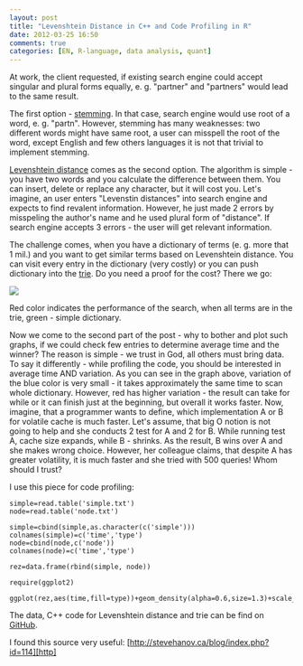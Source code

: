 ```yaml
---
layout: post
title: "Levenshtein Distance in C++ and Code Profiling in R"
date: 2012-03-25 16:50
comments: true
categories: [EN, R-language, data analysis, quant] 
---
```


At work, the client requested, if existing search engine could accept singular and plural forms equally, e. g. "partner" and "partners" would lead to the same result.


The first option - [stemming][stem]. In that case, search engine would use root of a word, e. g. "partn". However, stemming has many weaknesses: two different words might have same root, a user can misspell the root of the word, except English and few others languages it is not that trivial to implement stemming.


[Levenshtein distance][lev] comes as the second option. The algorithm is simple - you have two words and you calculate the difference between them. You can insert, delete or replace any character, but it will cost you. Let's imagine, an user enters "Levenstin distances" into search engine and expects to find revalent information. However, he just made 2 errors by misspeling the author's name and he used plural form of "distance". If search engine accepts 3 errors - the user will get relevant information.


The challenge comes, when you have a dictionary of terms (e. g. more that 1 mil.) and you want to get similar terms based on Levenshtein distance. You can visit every entry in the dictionary (very costly) or you can push dictionary into the [trie][trie]. Do you need a proof for the cost? There we go:


[![](http://i176.photobucket.com/albums/w180/investuotojas/test.png)][1]

Red color indicates the performance of the search, when all terms are in the trie, green - simple dictionary.


Now we come to the second part of the post - why to bother and plot such graphs, if we could check few entries to determine average time and the winner? The reason is simple - we trust in God, all others must bring data. To say it differently - while profiling the code, you should be interested in average time AND variation. As you can see in the graph above, variation of the blue color is very small - it takes approximately the same time to scan whole dictionary. However, red has higher variation - the result can take for while or it can finish just at the beginning, but overall it works faster. Now, imagine, that a programmer wants to define, which implementation A or B for volatile cache is much faster. Let's assume, that big O notion is not going to help and she conducts 2 test for A and 2 for B. While running test A, cache size expands, while B - shrinks. As the result, B wins over A and she makes wrong choice. However, her colleague claims, that despite A has greater volatility, it is much faster and she tried with 500 queries! Whom should I trust?


I use this piece for code profiling:


    simple=read.table('simple.txt')
    node=read.table('node.txt')
    
    simple=cbind(simple,as.character(c('simple')))
    colnames(simple)=c('time','type')
    node=cbind(node,c('node'))
    colnames(node)=c('time','type')
    
    rez=data.frame(rbind(simple, node))
    
    require(ggplot2)
    
    ggplot(rez,aes(time,fill=type))+geom_density(alpha=0.6,size=1.3)+scale_x_log10()


The data, C++ code for Levenshtein distance and trie can be find on [GitHub][hub].


I found this source very useful: [http://stevehanov.ca/blog/index.php?id=114][http]

[stem]:http://en.wikipedia.org/wiki/Stemming
[lev]:http://en.wikipedia.org/wiki/Levenshtein_distance
[trie]:http://en.wikipedia.org/wiki/Trie
[1]:http://s176.photobucket.com/albums/w180/investuotojas/?action=view&current=test.png
[hub]:https://github.com/kafka399/Levenshtein-distance
[http]:http://stevehanov.ca/blog/index.php?id=114
